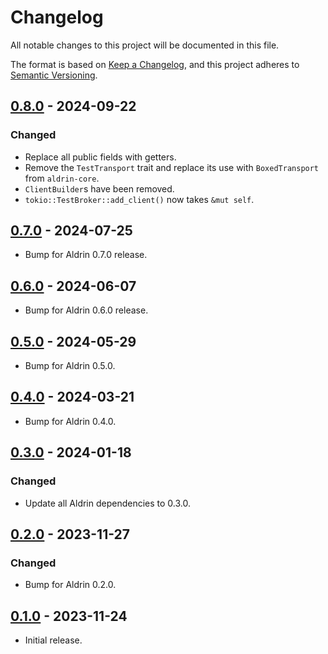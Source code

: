 # Changelog

All notable changes to this project will be documented in this file.

The format is based on [Keep a Changelog](https://keepachangelog.com/en/1.0.0/),
and this project adheres to [Semantic Versioning](https://semver.org/spec/v2.0.0.html).

## [0.8.0] - 2024-09-22

### Changed

- Replace all public fields with getters.
- Remove the `TestTransport` trait and replace its use with `BoxedTransport` from `aldrin-core`.
- `ClientBuilder`s have been removed.
- `tokio::TestBroker::add_client()` now takes `&mut self`.

## [0.7.0] - 2024-07-25

- Bump for Aldrin 0.7.0 release.

## [0.6.0] - 2024-06-07

- Bump for Aldrin 0.6.0 release.

## [0.5.0] - 2024-05-29

- Bump for Aldrin 0.5.0.

## [0.4.0] - 2024-03-21

- Bump for Aldrin 0.4.0.

## [0.3.0] - 2024-01-18

### Changed

- Update all Aldrin dependencies to 0.3.0.

## [0.2.0] - 2023-11-27

### Changed

- Bump for Aldrin 0.2.0.

## [0.1.0] - 2023-11-24

- Initial release.

[0.8.0]: https://github.com/dennis-hamester/aldrin/releases/tag/aldrin-test-0.8.0
[0.7.0]: https://github.com/dennis-hamester/aldrin/releases/tag/aldrin-test-0.7.0
[0.6.0]: https://github.com/dennis-hamester/aldrin/releases/tag/aldrin-test-0.6.0
[0.5.0]: https://github.com/dennis-hamester/aldrin/releases/tag/aldrin-test-0.5.0
[0.4.0]: https://github.com/dennis-hamester/aldrin/releases/tag/aldrin-test-0.4.0
[0.3.0]: https://github.com/dennis-hamester/aldrin/releases/tag/aldrin-test-0.3.0
[0.2.0]: https://github.com/dennis-hamester/aldrin/releases/tag/aldrin-test-0.2.0
[0.1.0]: https://github.com/dennis-hamester/aldrin/releases/tag/aldrin-test-0.1.0
